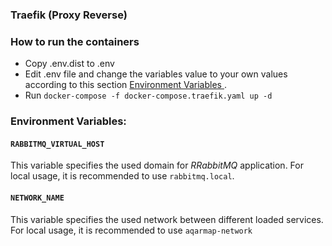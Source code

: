 ### Traefik (Proxy Reverse) 

### How to run the containers
- Copy .env.dist to .env
- Edit .env file and change the variables value to your own values according to this section [Environment Variables
](#environment-variables).
- Run ```docker-compose -f docker-compose.traefik.yaml up -d```

### Environment Variables:
#### ```RABBITMQ_VIRTUAL_HOST```
This variable specifies the used domain for *RRabbitMQ* application. For local usage, it is recommended to use
```rabbitmq.local```.

#### ```NETWORK_NAME```
This variable specifies the used network between different loaded services.
For local usage, it is recommended to use ```aqarmap-network```
